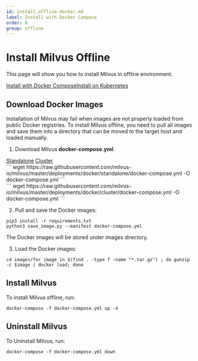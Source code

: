 ```yaml
---
id: install_offline-docker.md
label: Install with Docker Compose
order: 0
group: offline
---
```

# Install Milvus Offline

This page will show you how to install Milvus in offline environment.

<div class="tab-wrapper"><a href="install_offline-docker.md" class='active '>Install with Docker Compose</a><a href="install_offline-helm.md" class=''>Install on Kubernetes</a></div>

## Download Docker Images

Installation of Milvus may fail when images are not properly loaded from public Docker registries. To install Milvus offline, you need to pull all images and save them into a directory that can be moved to the target host and loaded manually.

1. Download Milvus **docker-compose.yml**:

<div class="multipleCode">
  <a href="?standalone">Standalone</a>
  <a href="?cluster">Cluster</a>
</div>
		<div class="multipleCode-standalone" markdown="block">
```
wget https://raw.githubusercontent.com/milvus-io/milvus/master/deployments/docker/standalone/docker-compose.yml -O docker-compose.yml
```
		</div>
		<div class="multipleCode-cluster" markdown="block">
```
wget https://raw.githubusercontent.com/milvus-io/milvus/master/deployments/docker/cluster/docker-compose.yml -O docker-compose.yml
```
		</div>

2. Pull and save the Docker images:

```
pip3 install -r requirements.txt
python3 save_image.py --manifest docker-compose.yml
```

<div class="alert note">
The Docker images will be stored under images directory.
</div>

3. Load the Docker images:

```
cd images/for image in $(find . -type f -name "*.tar.gz") ; do gunzip -c $image | docker load; done
```

## Install Milvus

To install Milvus offline, run:

```
docker-compose -f docker-compose.yml up -d
```

## Uninstall Milvus

To Uninstall Milvus, run:

```
docker-compose -f docker-compose.yml down
```



